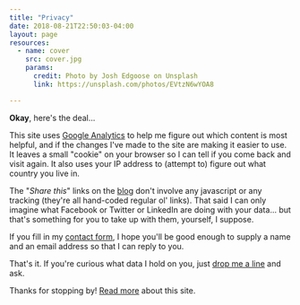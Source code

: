 ```yaml
---
title: "Privacy"
date: 2018-08-21T22:50:03-04:00
layout: page
resources:
  - name: cover
    src: cover.jpg
    params:
      credit: Photo by Josh Edgoose on Unsplash
      link: https://unsplash.com/photos/EVtzN6wYOA8

---
```


**Okay**, here's the deal...

This site uses [Google Analytics](https://policies.google.com/privacy?hl=en) to help me figure out which content is most helpful, and if the changes I've made to the site are making it easier to use. It leaves a small "cookie" on your browser so I can tell if you come back and visit again. It also uses your IP address to (attempt to) figure out what country you live in. 

The "_Share this_" links on the [blog](/blog) don't involve any javascript or any tracking (they're all hand-coded regular ol' links). That said I can only imagine what Facebook or Twitter or LinkedIn are doing with your data... but that's something for you to take up with them, yourself, I suppose.

If you fill in my [contact form](/contact), I hope you'll be good enough to supply a name and an email address so that I can reply to you.

That's it. If you're curious what data I hold on you, just [drop me a line](/contact) and ask.

Thanks for stopping by! [Read more](/colophon) about this site.
